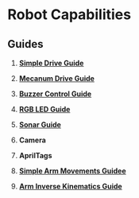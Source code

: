# Robot Capabilities

## Guides

1. **[Simple Drive Guide](Simple_Drive_Guide.md)**

1. **[Mecanum Drive Guide](Mecanum_Drive_Guide.md)**

1. **[Buzzer Control Guide](Buzzer_Control_Guide.md)**

1. **[RGB LED Guide](RGB_Control_Guide.md)**

1. **[Sonar Guide](Sonar_Guide.md)**

1. **Camera**

1. **AprilTags**

1. **[Simple Arm Movements Guidee](Simple_Arm_Movements_Guide.md)**

1. **[Arm Inverse Kinematics Guide](Arm_Inverse_Kinematics_Guide.md)**

